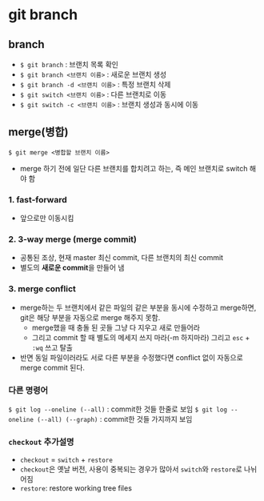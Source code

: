 # git branch
## branch
- `$ git branch` : 브랜치 목록 확인
- `$ git branch <브랜치 이름>` : 새로운 브랜치 생성
- `$ git branch -d <브랜치 이름>` : 특정 브랜치 삭제
- `$ git switch <브랜치 이름>` : 다른 브랜치로 이동
- `$ git switch -c <브랜치 이름>` : 브랜치 생성과 동시에 이동

## merge(병합)
`$ git merge <병합할 브랜치 이름>`
- merge 하기 전에 일단 다른 브랜치를 합치려고 하는, 즉 메인 브랜치로 switch 해야 함
### 1. fast-forward
- 앞으로만 이동시킴

### 2. 3-way merge (merge commit)
- 공통된 조상, 현재 master 최신 commit, 다른 브랜치의 최신 commit
- 별도의 **새로운 commit**을 만들어 냄

### 3. merge conflict
- merge하는 두 브랜치에서 같은 파일의 같은 부분을 동시에 수정하고 merge하면, git은 해당 부분을 자동으로 merge 해주지 못함.
  - merge했을 때 충돌 된 곳들 그냥 다 지우고 새로 만들어라
  - 그리고 commit 할 때 별도의 메세지 쓰지 마라(-m 하지마라) 그리고 `esc` + `:wq` 쓰고 탈출
- 반면 동일 파일이러라도 서로 다른 부분을 수정했다면 conflict 없이 자동으로 merge commit 된다.

### 다른 명령어
`$ git log --oneline (--all)` : commit한 것들 한줄로 보임
`$ git log --oneline (--all) (--graph)` : commit한 것들 가지까지 보임

### `checkout` 추가설명
- `checkout` = `switch` + `restore`
- `checkout`은 옛날 버전, 사용이 중복되는 경우가 많아서 `switch`와 `restore`로 나뉘어짐
- `restore`: restore working tree files

